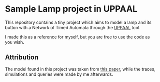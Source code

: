 # Sample Lamp project in UPPAAL

This repository contains a tiny project which aims to model a lamp and its button with a Network of Timed Automata through the [UPPAAL](https://uppaal.org/) tool.

I made this as a reference for myself, but you are free to use the code as you wish.

## Attribution

The model found in this project was taken from [this paper](https://uppaal.org/texts/new-tutorial.pdf), while the traces, simulations and queries were made by me afterwards.
